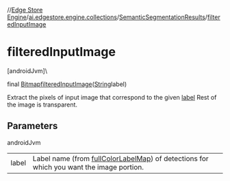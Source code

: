 //[Edge Store Engine](../../../index.md)/[ai.edgestore.engine.collections](../index.md)/[SemanticSegmentationResults](index.md)/[filteredInputImage](filtered-input-image.md)

# filteredInputImage

[androidJvm]\

final [Bitmap](https://developer.android.com/reference/kotlin/android/graphics/Bitmap.html)[filteredInputImage](filtered-input-image.md)([String](https://developer.android.com/reference/kotlin/java/lang/String.html)label)

Extract the pixels of input image that correspond to the given [label](filtered-input-image.md) Rest of the image is transparent.

## Parameters

androidJvm

| | |
|---|---|
| label | Label name (from [fullColorLabelMap](index.md#-156956744%2FProperties%2F-89531115)) of detections for which you want the image portion. |
